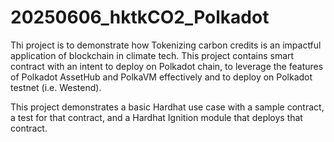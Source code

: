 
# 20250606_hktkCO2_Polkadot

Thi project is to demonstrate how Tokenizing carbon credits is an impactful application of blockchain in climate tech. This project contains smart contract with an intent to deploy on Polkadot chain, to leverage the features of Polkadot AssetHub and PolkaVM effectively and to deploy on Polkadot testnet (i.e. Westend). 


This project demonstrates a basic Hardhat use case with a sample contract, a test for that contract, and a Hardhat Ignition module that deploys that contract.

